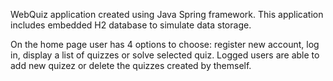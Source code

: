 WebQuiz application created using Java Spring framework. This application includes embedded H2 database to simulate data storage.

On the home page user has 4 options to choose: register new account, log in, display a list of quizzes or solve selected quiz. Logged users are able to add new quizez or delete the quizzes created by themself.
